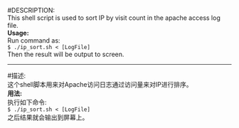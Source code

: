 #DESCRIPTION:  
This shell script is used to sort IP by visit count in the apache access log file.  
**Usage:**  
Run command as:  
```$ ./ip_sort.sh < [LogFile]```  
Then the result will be output to screen.  
***   
#描述:  
这个shell脚本用来对Apache访问日志通过访问量来对IP进行排序。  
**用法:**  
执行如下命令:  
```$ ./ip_sort.sh < [LogFile]```  
之后结果就会输出到屏幕上。  
